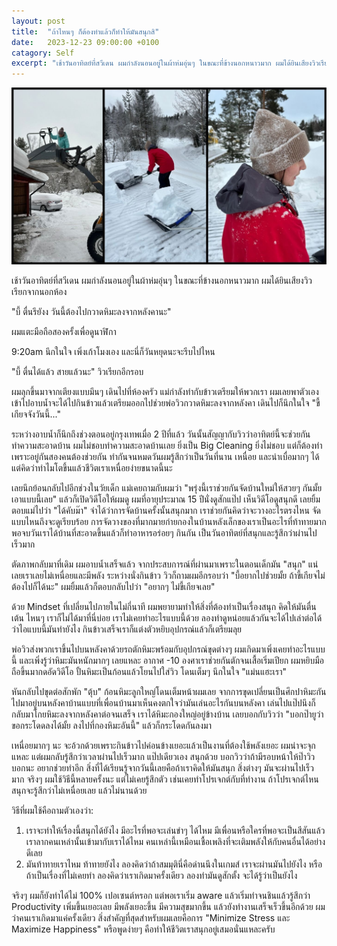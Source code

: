 ```yaml
---
layout: post
title:  "ถ้าไหนๆ ก็ต้องทำแล้วก็ทำให้มันสนุกสิ"
date:   2023-12-23 09:00:00 +0100
catagory: Self
excerpt: "เช้าวันอาทิตย์ที่สวีเดน ผมกำลังนอนอยู่ในผ้าห่มอุ่นๆ ในขณะที่ข้างนอกหนาวมาก ผมได้ยินเสียงวิวเรียกจากนอกห้อง..."
---
```


![Work day at Sweden](/images/work-at-sweden.jpg)

เช้าวันอาทิตย์ที่สวีเดน ผมกำลังนอนอยู่ในผ้าห่มอุ่นๆ ในขณะที่ข้างนอกหนาวมาก ผมได้ยินเสียงวิวเรียกจากนอกห้อง

"บี้ ตื่นรึยังง วันนี้ต้องไปกวาดหิมะลงจากหลังคานะ"

ผมแตะมือถือสองครั้งเพื่อดูนาฬิกา 

9:20am นึกในใจ เพิ่งเก้าโมงเอง และนี่ก็วันหยุดนะจะรีบไปไหน

"บี้ ตื่นได้แล้ว สายแล้วนะ" วิวเรียกอีกรอบ

ผมลุกขึ้นมาจากเตียงแบบมึนๆ เดินไปที่ห้องครัว แม่กำลังทำกับข้าวเตรียมให้พวกเรา ผมเลยพาตัวเองเข้าไปอาบน้ำจะได้ไปกินข้าวแล้วเตรียมออกไปช่วยพ่อวิวกวาดหิมะลงจากหลังคา เดินไปก็นึกในใจ "ขี้เกียจจังวันนี้..."

ระหว่างอาบน้ำก็นึกถึงช่วงตอนอยู่กรุงเทพเมื่อ 2 ปีที่แล้ว วันนั้นสัญญากับวิวว่าอาทิตย์นี้จะช่วยกันทำความสะอาดบ้าน ผมไม่ชอบทำความสะอาดบ้านเลย ยิ่งเป็น Big Cleaning ยิ่งไม่ชอบ แต่ก็ต้องทำเพราะอยู่กันสองคนต้องช่วยกัน ทำกันจนหมดวันผมรู้สึกว่าเป็นวันที่นาน เหนื่อย และน่าเบื่อมากๆ ได้แต่คิดว่าทำไมโตขึ้นแล้วชีวิตเราเหนื่อยง่ายขนาดนี้นะ

เลยนึกย้อนกลับไปอีกช่วงในวัยเด็ก แม่เคยถามกับผมว่า "พรุ่งนี้เราช่วยกันจัดบ้านใหม่ให้สวยๆ กันมั้ย เอาแบบนี้เลย" แล้วก็เปิดวิดีโอให้ผมดู ผมที่อายุประมาณ 15 ปีนั่งดูสักแป๊ป เห็นวิดีโอดูสนุกดี เลยยิ้มตอบแม่ไปว่า "ได้คับม๊า" จำได้ว่าการจัดบ้านครั้งนั้นสนุกมาก เราช่วยกันคิดว่าจะวางอะไรตรงไหน จัดแบบไหนถึงจะดูเรียบร้อย การจัดวางของที่มากมายก่ายกองในบ้านหลังเล็กของเราเป็นอะไรที่ท้าทายมาก พอจบวันเราได้บ้านที่สะอาดขึ้นแล้วก็ทำอาหารอร่อยๆ กินกัน เป็นวันอาทิตย์ที่สนุกและรู้สึกว่าผ่านไปเร็วมาก

ตัดภาพกลับมาที่เดิม ผมอาบน้ำเสร็จแล้ว จากประสบการณ์ที่ผ่านมาเพราะในตอนเด็กมัน "สนุก" แน่เลยเราเลยไม่เหนื่อยและมีพลัง ระหว่างนั่งกินข้าว วิวก็ถามผมอีกรอบว่า "บี้อยากไปช่วยมั้ย ถ้าขี้เกียจไม่ต้องไปก็ได้นะ" ผมยิ้มแล้วก็ตอบกลับไปว่า "อยากๆ ไม่ขี้เกียจเลย"

ด้วย Mindset ที่เปลี่ยนไปภายในไม่กี่นาที ผมพยายามทำให้สิ่งที่ต้องทำเป็นเรื่องสนุก คิดให้มันตื่นเต้น ไหนๆ เราก็ไม่ได้มาที่นี่บ่อย เราไม่เคยทำอะไรแบบนี้ด้วย ลองทำดูหน่อยแล้วกันจะได้ไปเล่าต่อได้ว่าไอแบบนี้มันทำยังไง กินข้าวเสร็จเราก็แต่งตัวหยิบอุปกรณ์แล้วก็เตรียมลุย

พ่อวิวส่งพวกเราขึ้นไปบนหลังคาด้วยรถตักหิมะพร้อมกับอุปกรณ์ขุดต่างๆ ผมเกิดมาเพิ่งเคยทำอะไรแบบนี้ และเพิ่งรู้ว่าหิมะมันหนักมากๆ เลยแหละ อากาศ -10 องศาเราช่วยกันตักจนเสื้อเริ่มเปียก ผมหยิบมือถือขึ้นมากดอัดวิดีโอ ปั้นหิมะเป็นก้อนแล้วโยนไปใส่วิว โดนเต็มๆ นึกในใจ "แม่นแฮะเรา"

หันกลับไปขุดต่อสักพัก "ตุ้บ" ก้อนหิมะลูกใหญ่โดนเต็มหน้าผมเลย จากการขุดเปลี่ยนเป็นศึกปาหิมะกันไปมาอยู่บนหลังคาบ้านแบบที่เพื่อนบ้านมาเห็นคงตกใจว่ามันเล่นอะไรกันบนหลังคา เล่นไปแป๊ปนึงก็กลับมาโกยหิมะลงจากหลังคาต่อจนเสร็จ เราได้หิมะกองใหญ่อยู่ข้างบ้าน เลยบอกกับวิวว่า "บอกป๊ายูว่าขอกระโดดลงได้มั้ย ลงไปที่กองหิมะอันนี้" แล้วก็กระโดดกันลงมา

เหนื่อยมากๆ นะ จะอ้วกด้วยเพราะกินข้าวไปค่อนข้างเยอะแล้วเป็นงานที่ต้องใช้พลังเยอะ ผมน่าจะจุกแหละ แต่ผมกลับรู้สึกว่าเวลาผ่านไปเร็วมาก แป๊ปเดียวเอง สนุกด้วย บอกวิวว่าถ้ามีรอบหน้าให้ป๊าวิวบอกนะ อยากช่วยทำอีก สิ่งที่ได้เรียนรู้จากวันนี้เลยคือถ้าเราคิดให้มันสนุก สิ่งต่างๆ มันจะผ่านไปเร็วมาก จริงๆ ผมใช้วิธีนี้หลายครั้งนะ แต่ไม่เคยรู้สึกตัว เช่นเคยทำโปรเจกต์กับที่ทำงาน ถ้าโปรเจกต์ไหนสนุกจะรู้สึกว่าไม่เหนื่อยเลย แล้วไม่นานด้วย 

วิธีที่ผมใช้คือถามตัวเองว่า:
1. เราจะทำให้เรื่องนี้สนุกได้ยังไง มีอะไรที่พอจะเล่นขำๆ ได้ไหม มีเพื่อนหรือใครที่พอจะเป็นสีสันแล้วเราลากคนเหล่านั้นเข้ามากับเราได้ไหม คนเหล่านี้เหมือนเชื้อเพลิงที่จะเติมพลังให้กับคนอื่นได้อย่างดีเลย
2. มันท้าทายเราไหม ท้าทายยังไง ลองคิดว่าถ้าสมมุตินี่คือด่านนึงในเกมส์ เราจะผ่านมันไปยังไง หรือถ้าเป็นเรื่องที่ไม่เคยทำ ลองคิดว่าเราเกิดมาครั้งเดียว ลองทำมันดูสักตั้ง จะได้รู้ว่าเป็นยังไง

จริงๆ ผมก็ยังทำได้ไม่ 100% เปอเซนต์หรอก แต่พอเราเริ่ม aware แล้วเริ่มทำจนชินแล้วรู้สึกว่า Productivity เพิ่มขึ้นเยอะเลย มีพลังเยอะขึ้น มีความสุขมากขึ้น แล้วยังทำงานเสร็จเร็วขึ้นอีกด้วย ผมว่าคนเราเกิดมาแค่ครั้งเดียว สิ่งสำคัญที่สุดสำหรับผมเลยคือการ "Minimize Stress และ Maximize Happiness" หรือพูดง่ายๆ คือทำให้ชีวิตเราสนุกอยู่เสมอนั่นแหละครับ